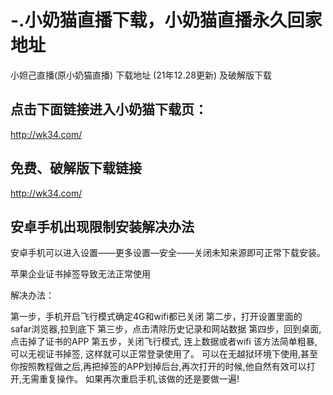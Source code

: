 # -.小奶猫直播下载，小奶猫直播永久回家地址  
小妲己直播(原小奶猫直播) 下载地址 (21年12.28更新) 及破解版下载


## 点击下面链接进入小奶猫下载页：

http://wk34.com/


## 免费、破解版下载链接

http://wk34.com/


## 安卓手机出现限制安装解决办法

安卓手机可以进入设置——更多设置—安全——关闭未知来源即可正常下载安装。

苹果企业证书掉签导致无法正常使用

解决办法：

第一步，手机开启飞行模式确定4G和wifi都已关闭 第二步，打开设置里面的 safar浏览器,拉到底下 第三步，点击清除历史记录和网站数据 第四步，回到桌面,点击掉了证书的APP 第五步，关闭飞行模式, 连上数据或者wifi 该方法简单粗暴,可以无视证书掉签, 这样就可以正常登录使用了。 可以在无越狱环境下使用,甚至你按照教程做之后,再把掉签的APP划掉后台,再次打开的时候,他自然有效可以打开,无需重复操作。 如果再次重启手机,该做的还是要做一遍!

